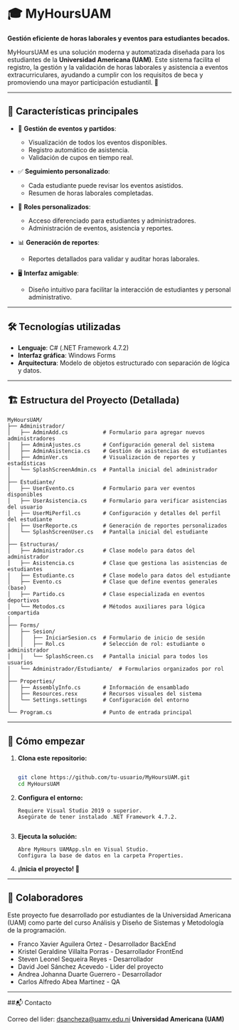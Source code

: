 # 🎓 MyHoursUAM

**Gestión eficiente de horas laborales y eventos para estudiantes becados.**

MyHoursUAM es una solución moderna y automatizada diseñada para los estudiantes de la **Universidad Americana (UAM)**.
Este sistema facilita el registro, la gestión y la validación de horas laborales y asistencia a eventos extracurriculares, ayudando a cumplir con los requisitos de beca y promoviendo una mayor participación estudiantil. 🎉

---

## 🚀 Características principales

- 📅 **Gestión de eventos y partidos**:
  - Visualización de todos los eventos disponibles.
  - Registro automático de asistencia.
  - Validación de cupos en tiempo real.

- ✅ **Seguimiento personalizado**:
  - Cada estudiante puede revisar los eventos asistidos.
  - Resumen de horas laborales completadas.

- 🔐 **Roles personalizados**:
  - Acceso diferenciado para estudiantes y administradores.
  - Administración de eventos, asistencia y reportes.

- 📊 **Generación de reportes**:
  - Reportes detallados para validar y auditar horas laborales.

- 🖥️ **Interfaz amigable**:
  - Diseño intuitivo para facilitar la interacción de estudiantes y personal administrativo.

---

## 🛠️ Tecnologías utilizadas

- **Lenguaje**: C# (.NET Framework 4.7.2)
- **Interfaz gráfica**: Windows Forms
- **Arquitectura**: Modelo de objetos estructurado con separación de lógica y datos.

---

## 🏗️ Estructura del Proyecto (Detallada)

```plaintext
MyHoursUAM/
├── Administrador/           
│   ├── AdminAdd.cs           # Formulario para agregar nuevos administradores
│   ├── AdminAjustes.cs       # Configuración general del sistema
│   ├── AdminAsistencia.cs    # Gestión de asistencias de estudiantes
│   ├── AdminVer.cs           # Visualización de reportes y estadísticas
│   └── SplashScreenAdmin.cs  # Pantalla inicial del administrador
│
├── Estudiante/              
│   ├── UserEvento.cs         # Formulario para ver eventos disponibles
│   ├── UserAsistencia.cs     # Formulario para verificar asistencias del usuario
│   ├── UserMiPerfil.cs       # Configuración y detalles del perfil del estudiante
│   ├── UserReporte.cs        # Generación de reportes personalizados
│   └── SplashScreenUser.cs   # Pantalla inicial del estudiante
│
├── Estructuras/             
│   ├── Administrador.cs      # Clase modelo para datos del administrador
│   ├── Asistencia.cs         # Clase que gestiona las asistencias de estudiantes
│   ├── Estudiante.cs         # Clase modelo para datos del estudiante
│   ├── Evento.cs             # Clase que define eventos generales (base)
│   ├── Partido.cs            # Clase especializada en eventos deportivos
│   └── Metodos.cs            # Métodos auxiliares para lógica compartida
│
├── Forms/                   
│   ├── Sesion/              
│   │   ├── IniciarSesion.cs  # Formulario de inicio de sesión
│   │   ├── Rol.cs            # Selección de rol: estudiante o administrador
│   │   └── SplashScreen.cs   # Pantalla inicial para todos los usuarios
│   └── Administrador/Estudiante/  # Formularios organizados por rol
│
├── Properties/              
│   ├── AssemblyInfo.cs       # Información de ensamblado
│   ├── Resources.resx        # Recursos visuales del sistema
│   └── Settings.settings     # Configuración del entorno
│
└── Program.cs                # Punto de entrada principal
```

---

## 🌟 Cómo empezar

  1. **Clona este repositorio:**
     ```bash
     
     git clone https://github.com/tu-usuario/MyHoursUAM.git
     cd MyHoursUAM
     
  2. **Configura el entorno:**
     ```
     Requiere Visual Studio 2019 o superior.
     Asegúrate de tener instalado .NET Framework 4.7.2.
    
  4. **Ejecuta la solución:**
     ```
     Abre MyHours UAMApp.sln en Visual Studio.
     Configura la base de datos en la carpeta Properties.
     
  6. **¡Inicia el proyecto! 🎉**
     
---

##  👥 Colaboradores
Este proyecto fue desarrollado por estudiantes de la Universidad Americana (UAM) como parte del curso Análisis y Diseño de Sistemas y Metodología de la programación.

- Franco Xavier Aguilera Ortez - Desarrollador BackEnd
- Kristel Geraldine Villalta Porras - Desarrollador FrontEnd
- Steven Leonel Sequeira Reyes - Desarrollador
- David Joel Sánchez Acevedo - Lider del proyecto
- Andrea Johanna Duarte Guerrero - Desarrollador
- Carlos Alfredo Abea Martinez - QA 

---
##📬 Contacto

Correo del lider: dsancheza@uamv.edu.ni
**Universidad Americana (UAM)**





   
